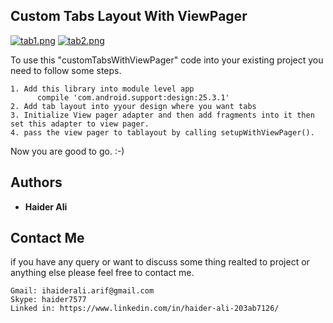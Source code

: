 
## Custom Tabs Layout With ViewPager

[![tab1.png](https://s18.postimg.org/x2t4s4dll/tab1.png)](https://postimg.org/image/pzl9ci85x/) [![tab2.png](https://s18.postimg.org/xsbx4jbl5/tab2.png)](https://postimg.org/image/ni9i5alph/)

To use this "customTabsWithViewPager" code into your existing project you need to follow some steps.
	
    1. Add this library into module level app
          compile 'com.android.support:design:25.3.1'
    2. Add tab layout into yyour design where you want tabs 
    3. Initialize View pager adapter and then add fragments into it then set this adapter to view pager.
    4. pass the view pager to tablayout by calling setupWithViewPager().
  
  Now you are good to go. :-)

## Authors
* **Haider Ali**

## Contact Me
 if you have any query or want to discuss some thing realted to project or anything else please feel free to contact me.
 ```
Gmail: ihaiderali.arif@gmail.com
Skype: haider7577 
Linked in: https://www.linkedin.com/in/haider-ali-203ab7126/
```

